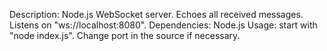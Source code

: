 Description: Node.js WebSocket server. Echoes all received messages. Listens on "ws://localhost:8080".
Dependencies: Node.js
Usage: start with "node index.js". Change port in the source if necessary.